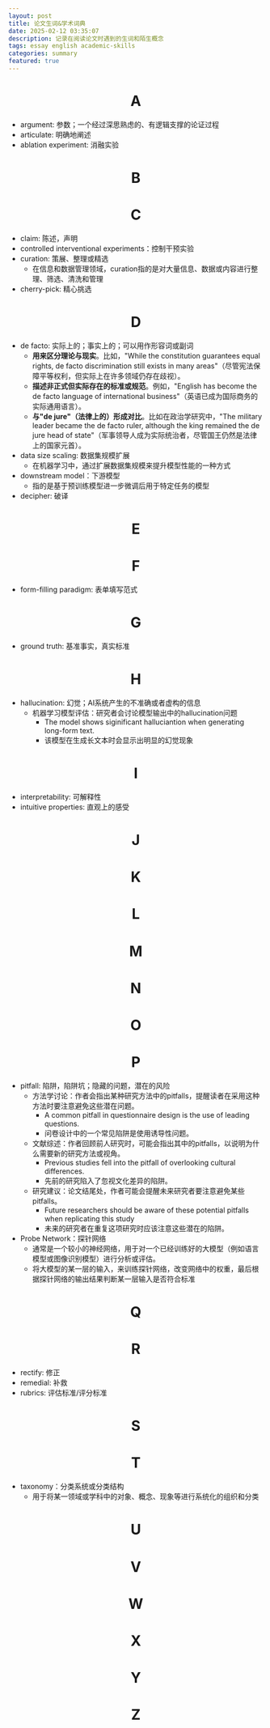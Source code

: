 ```yaml
---
layout: post
title: 论文生词&学术词典
date: 2025-02-12 03:35:07
description: 记录在阅读论文时遇到的生词和陌生概念
tags: essay english academic-skills
categories: summary
featured: true
---
```


<h1 style="text-align: center;">A</h1>

- argument: 参数；一个经过深思熟虑的、有逻辑支撑的论证过程
- articulate: 明确地阐述
- ablation experiment: 消融实验

<h1 style="text-align: center;">B</h1>

<h1 style="text-align: center;">C</h1>

- claim: 陈述，声明
- controlled interventional experiments：控制干预实验
- curation: 策展、整理或精选
  - 在信息和数据管理领域，curation指的是对大量信息、数据或内容进行整理、筛选、清洗和管理
- cherry-pick: 精心挑选

<h1 style="text-align: center;">D</h1>

- de facto: 实际上的；事实上的；可以用作形容词或副词
  - **用来区分理论与现实**。比如，"While the constitution guarantees equal rights, de facto discrimination still exists in many areas"（尽管宪法保障平等权利，但实际上在许多领域仍存在歧视）。
  - **描述非正式但实际存在的标准或规范**。例如，"English has become the de facto language of international business"（英语已成为国际商务的实际通用语言）。
  - **与"de jure"（法律上的）形成对比**。比如在政治学研究中，"The military leader became the de facto ruler, although the king remained the de jure head of state"（军事领导人成为实际统治者，尽管国王仍然是法律上的国家元首）。
- data size scaling: 数据集规模扩展
  - 在机器学习中，通过扩展数据集规模来提升模型性能的一种方式
- downstream model：下游模型
  - 指的是基于预训练模型进一步微调后用于特定任务的模型
- decipher: 破译

<h1 style="text-align: center;">E</h1>

<h1 style="text-align: center;">F</h1>

- form-filling paradigm: 表单填写范式

<h1 style="text-align: center;">G</h1>

- ground truth: 基准事实，真实标准

<h1 style="text-align: center;">H</h1>

- hallucination: 幻觉；AI系统产生的不准确或者虚构的信息
  - 机器学习模型评估：研究者会讨论模型输出中的hallucination问题
    - The model shows siginificant halluciantion when generating long-form text.
    - 该模型在生成长文本时会显示出明显的幻觉现象

<h1 style="text-align: center;">I</h1>

- interpretability: 可解释性
- intuitive properties: 直观上的感受

<h1 style="text-align: center;">J</h1>

<h1 style="text-align: center;">K</h1>

<h1 style="text-align: center;">L</h1>

<h1 style="text-align: center;">M</h1>

<h1 style="text-align: center;">N</h1>

<h1 style="text-align: center;">O</h1>

<h1 style="text-align: center;">P</h1>

- pitfall: 陷阱，陷阱坑；隐藏的问题，潜在的风险
  - 方法学讨论：作者会指出某种研究方法中的pitfalls，提醒读者在采用这种方法时要注意避免这些潜在问题。
    - A common pitfall in questionnaire design is the use of leading questions.
    - 问卷设计中的一个常见陷阱是使用诱导性问题。
  - 文献综述：作者回顾前人研究时，可能会指出其中的pitfalls，以说明为什么需要新的研究方法或视角。
    - Previous studies fell into the pitfall of overlooking cultural differences.
    - 先前的研究陷入了忽视文化差异的陷阱。
  - 研究建议：论文结尾处，作者可能会提醒未来研究者要注意避免某些pitfalls。
    - Future researchers should be aware of these potential pitfalls when replicating this study
    - 未来的研究者在重复这项研究时应该注意这些潜在的陷阱。
- Probe Network：探针网络
  - 通常是一个较小的神经网络，用于对一个已经训练好的大模型（例如语言模型或图像识别模型）进行分析或评估。
  - 将大模型的某一层的输入，来训练探针网络，改变网络中的权重，最后根据探针网络的输出结果判断某一层输入是否符合标准

<h1 style="text-align: center;">Q</h1>

<h1 style="text-align: center;">R</h1>

- rectify: 修正
- remedial: 补救
- rubrics: 评估标准/评分标准

<h1 style="text-align: center;">S</h1>

<h1 style="text-align: center;">T</h1>

- taxonomy：分类系统或分类结构
  - 用于将某一领域或学科中的对象、概念、现象等进行系统化的组织和分类

<h1 style="text-align: center;">U</h1>

<h1 style="text-align: center;">V</h1>

<h1 style="text-align: center;">W</h1>

<h1 style="text-align: center;">X</h1>

<h1 style="text-align: center;">Y</h1>

<h1 style="text-align: center;">Z</h1>
